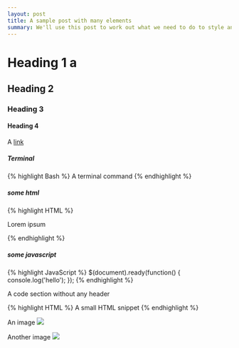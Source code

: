 ```yaml
---
layout: post
title: A sample post with many elements
summary: We'll use this post to work out what we need to do to style an individual posts... let's get going!
---
```


# Heading 1 a
## Heading 2
### Heading 3
#### Heading 4

A <a href="#" target="_blank">link</a>

##### Terminal
{% highlight Bash %}
A terminal command
{% endhighlight %}

##### some html
{% highlight HTML %}
<div class="container py5">
  <p>Lorem ipsum</p>
</div>
{% endhighlight %}

##### some javascript
{% highlight JavaScript %}
$(document).ready(function() {
  console.log('hello');
});
{% endhighlight %}

A code section without any header
<div class="no-select-button">
{% highlight HTML %}
<span>A small HTML snippet</span>
{% endhighlight %}
</div>

An image
<img src="https://jekyllrb.com/img/logo-2x.png" class="img-fluid"/>

Another image
<img src="https://www.ostsee-ferienwohnungen.de/images/ferienwohnung-sierksdorf-ferienpark-am-strand-0004313-1-0.jpg" class="img-fluid"/>
